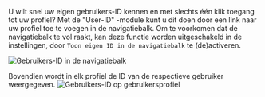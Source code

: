 U wilt snel uw eigen gebruikers-ID kennen en met slechts één klik toegang tot uw profiel?
Met de "User-ID" -module kunt u dit doen door een link naar uw profiel toe te voegen in de navigatiebalk.
Om te voorkomen dat de navigatiebalk te vol raakt, kan deze functie worden uitgeschakeld in de instellingen,
door `Toon eigen ID in de navigatiebalk` te (de)activeren.

![Gebruikers-ID in de navigatiebalk](./navbar.png)

Bovendien wordt in elk profiel de ID van de respectieve gebruiker weergegeven.
![Gebruikers-ID op gebruikersprofiel](./profile.png)
